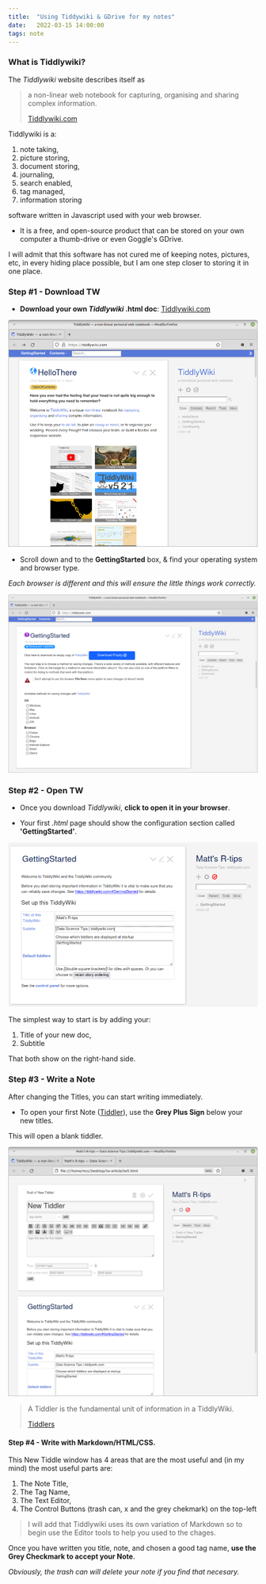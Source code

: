 ```yaml
---
title:  "Using Tiddywiki & GDrive for my notes"
date:   2022-03-15 14:00:00
tags: note 
---
```


### What is Tiddlywiki?

The *Tiddlywiki* website describes itself as 

> a non-linear web notebook for capturing, organising and sharing complex information.
>
>[Tiddlywiki.com](https://tiddlywiki.com/)

Tiddlywiki is a:

1. note taking, 
2. picture storing,
3. document storing,
4. journaling,
5. search enabled,
6. tag managed,
7. information storing 

software written in Javascript used with your web browser. 

- It is a free, and open-source product that can be stored on your own computer a thumb-drive or even Goggle's GDrive.

I will admit that this software has not cured me of keeping notes, pictures, etc, in every hiding place possible, but I am one step closer to storing it in one place.


### Step #1 - Download TW

- **Download your own *Tiddlywiki* .html doc**: [Tiddlywiki.com](https://tiddlywiki.com/)

![](/assets/img/tw-page.png)

- Scroll down and to the **GettingStarted** box, & find your operating system and browser type.  

*Each browser is different and this will ensure the little things work correctly.*

![](/assets/img/empty.tw.png)

### Step #2 - Open TW

- Once you download *Tiddlywiki*, **click to open it in your browser**.

- Your first *.html* page should show the configuration section called **'GettingStarted'**.

![](/assets/img/GettingStarted-titles.png)

The simplest way to start is by adding your:

 1. Title of your new doc,
 2. Subtitle 

 That both show on the right-hand side.

### Step #3 - Write a Note

After changing the Titles, you can start writing immediately.

- To open your first Note ([Tiddler](https://tiddlywiki.com/static/Tiddlers.html)), use the **Grey Plus Sign** below your new titles. 

This will open a blank tiddler.

![](/assets/img/first-tiddler-note-page.png)

>A Tiddler is the fundamental unit of information in a TiddlyWiki.
>
>[Tiddlers](https://tiddlywiki.com/static/Tiddlers.html)

#### Step #4 - Write with Markdown/HTML/CSS.


This New Tiddle window has 4 areas that are the most useful and (in my mind) the most useful parts are:

1. The Note Title,
1. The Tag Name,
1. The Text Editor,
1. The Control Buttons (trash can, x and the grey chekmark) on the top-left

>I will add that Tiddlywiki uses its own variation of Markdown so to begin use the Editor tools to help you used to the chages.

Once you have written you title, note, and chosen a good tag name, **use the Grey Checkmark to accept your Note**.

*Obviously, the trash can will delete your note if you find that necesary.*

